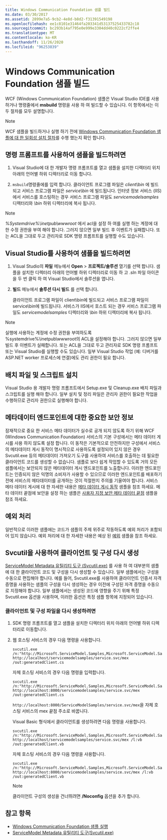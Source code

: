 ```yaml
---
title: Windows Communication Foundation 샘플 빌드
ms.date: 03/30/2017
ms.assetid: 2899e7a5-9cb2-4e8d-b8d2-f31391549198
ms.openlocfilehash: ee1c8101e31464fa203341d53137525433782c18
ms.sourcegitcommit: bc293b14af795e0e999e3304dd40c0222cf2ffe4
ms.translationtype: MT
ms.contentlocale: ko-KR
ms.lasthandoff: 11/26/2020
ms.locfileid: "96253839"
---
```

# <a name="building-the-windows-communication-foundation-samples"></a>Windows Communication Foundation 샘플 빌드

WCF (Windows Communication Foundation) 샘플은 Visual Studio IDE를 사용 하거나 명령줄에서 **msbuild** 명령을 사용 하 여 빌드할 수 있습니다. 이 항목에서는 이 두 절차를 모두 설명합니다.

> [!NOTE]
> WCF 샘플을 빌드하거나 실행 하기 전에 [Windows Communication Foundation 샘플에 대 한 일회성 설치 절차](one-time-setup-procedure-for-the-wcf-samples.md)를 수행 했는지 확인 합니다.

## <a name="to-build-the-sample-using-a-command-prompt"></a>명령 프롬프트를 사용하여 샘플을 빌드하려면

1. Visual Studio에 대 한 개발자 명령 프롬프트를 열고 샘플을 설치한 디렉터리 위치 아래의 언어별 하위 디렉터리로 이동 합니다.

2. `msbuild`명령줄에를 입력 합니다. 클라이언트 프로그램 파일은 *client\bin* 에 빌드되고 서비스 프로그램 파일은 *service\bin* 에 빌드됩니다. 인터넷 정보 서비스 (IIS)에서 서비스를 호스팅하는 경우 서비스 프로그램 파일도 *servicemodelsamples* 디렉터리와 *\bin* 하위 디렉터리에 복사 됩니다.

> [!NOTE]
> *%Systemdrive%\inetpub\wwwroot* 에서 acl을 설정 하 여를 실행 하는 계정에 대 한 수정 권한을 부여 해야 합니다. 그러지 않으면 일부 빌드 후 이벤트가 실패합니다. 또는 ACL을 그대로 두고 관리자로 SDK 명령 프롬프트를 실행할 수도 있습니다.

## <a name="to-build-the-sample-using-visual-studio"></a>Visual Studio를 사용하여 샘플을 빌드하려면

1. Visual Studio의 **파일** 메뉴에서 **Open**  >  **프로젝트/솔루션** 열기를 선택 합니다. 샘플을 설치한 디렉터리 아래의 언어별 하위 디렉터리로 이동 하 고 .sln 파일 아이콘을 두 번 클릭 하 여 Visual Studio에서 솔루션을 엽니다.

1. **빌드** 메뉴에서 **솔루션 다시 빌드** 를 선택 합니다.

   클라이언트 프로그램 파일이 client\bin에 빌드되고 서비스 프로그램 파일이 service\bin에 빌드됩니다. 서비스가 IIS에서 호스트 되는 경우 서비스 프로그램 파일도 *servicemodelsamples* 디렉터리와 *\bin* 하위 디렉터리에 복사 됩니다.

> [!NOTE]
> 실행에 사용하는 계정에 수정 권한을 부여하도록 %systemdrive%\inetpub\wwwroot의 ACL을 설정해야 합니다. 그러지 않으면 일부 빌드 후 이벤트가 실패합니다. 또는 ACL을 그대로 두고 관리자로 SDK 명령 프롬프트 또는 Visual Studio를 실행할 수도 있습니다. 일부 Visual Studio 작업 (예: 디버거를 ASP.NET worker 프로세스에 연결)에도 관리 권한이 필요 합니다.

## <a name="setup-batch-files-and-scripts"></a>배치 파일 및 스크립트 설치

 Visual Studio 용 개발자 명령 프롬프트에서 Setup.exe 및 Cleanup.exe 배치 파일과 스크립트를 실행 해야 합니다. 일부 설치 및 정리 파일은 관리자 권한이 필요한 작업을 수행하므로 관리자 권한으로 실행해야 합니다.

## <a name="important-security-information-about-metadata-endpoints"></a>메타데이터 엔드포인트에 대한 중요한 보안 정보

 잠재적으로 중요 한 서비스 메타 데이터가 실수로 공개 되지 않도록 하기 위해 WCF (Windows Communication Foundation) 서비스의 기본 구성에서는 메타 데이터 게시를 사용 하지 않도록 설정 합니다. 이 동작은 기본적으로 안전하지만 구성에서 서비스의 메타데이터 게시 동작이 명시적으로 사용하도록 설정되어 있지 않은 경우 Svcutil.exe 등의 메타데이터 가져오기 도구를 사용하여 서비스를 호출하는 데 필요한 클라이언트 코드를 생성할 수 없습니다. 샘플로 보다 쉽게 작업할 수 있도록 거의 모든 샘플에서는 보안되지 않은 메타데이터 게시 엔드포인트를 노출합니다. 이러한 엔드포인트는 인증되지 않은 익명의 소비자가 사용할 수 있으므로 이러한 엔드포인트를 배포하기 전에 서비스의 메타데이터를 공개하는 것이 적절한지 주의를 기울여야 합니다. 서비스 메타 데이터 게시에 대 한 자세한 내용은 [메타 데이터 게시 동작](metadata-publishing-behavior.md) 샘플을 참조 하세요. 메타 데이터 끝점에 보안을 설정 하는 샘플은 [사용자 지정 보안 메타 데이터 끝점](custom-secure-metadata-endpoint.md) 샘플을 참조 하세요.

## <a name="exception-handling"></a>예외 처리

 일반적으로 이러한 샘플에는 코드가 샘플의 주제 위주로 작동하도록 예외 처리가 포함되어 있지 않습니다. 예외 처리에 대 한 자세한 내용은 예상 된 [예외](expected-exceptions.md) 샘플을 참조 하세요.

## <a name="regenerating-clients-and-configuration-with-svcutil"></a>Svcutil을 사용하여 클라이언트 및 구성 다시 생성

 [ServiceModel Metadata 유틸리티 도구 (Svcutil.exe)](../servicemodel-metadata-utility-tool-svcutil-exe.md) 를 사용 하 여 대부분의 샘플에 대 한 클라이언트 코드 및 구성을 다시 생성할 수 있습니다. 일부 샘플에서는 구성을 수동으로 편집해야 합니다. 예를 들어, Svcutil.exe를 사용하여 클라이언트 인증서 자격 증명을 사용하는 샘플의 구성을 다시 생성하는 경우 이전에 구성된 자격 증명을 수동으로 지정해야 합니다. 일부 샘플에서는 생성된 코드에 영향을 주기 위해 특정 Svcutil.exe 옵션을 사용하며, 이러한 옵션은 특정 샘플 항목에 지정되어 있습니다.

### <a name="to-regenerate-the-client-and-configuration-files"></a>클라이언트 및 구성 파일을 다시 생성하려면

1. SDK 명령 프롬프트를 열고 샘플을 설치한 디렉터리 위치 아래의 언어별 하위 디렉터리로 이동합니다.

2. 웹 호스팅 서비스의 경우 다음 명령을 사용합니다.

    ```console
    svcutil.exe /n:"http://Microsoft.ServiceModel.Samples,Microsoft.ServiceModel.Samples" http://localhost/servicemodelsamples/service.svc/mex /out:generatedClient.cs
    ```

     자체 호스팅 서비스의 경우 다음 명령을 입력합니다.

    ```console
    svcutil.exe /n:"http://Microsoft.ServiceModel.Samples,Microsoft.ServiceModel.Samples" http://localhost:8000/servicemodelsamples/service.svc/mex /out:generatedClient.cs
    ```

     `http://localhost:8000/ServiceModelSamples/service.svc/mex`을 자체 호스팅 서비스의 mex 끝점 주소로 바꿉니다.

     Visual Basic 형식에서 클라이언트를 생성하려면 다음 명령을 사용합니다.

    ```console
    svcutil.exe /n:"http://Microsoft.ServiceModel.Samples,Microsoft.ServiceModel.Samples" http://localhost/servicemodelsamples/service.svc/mex /l:vb /out:generatedClient.vb
    ```

     자체 호스팅 서비스의 경우 다음 명령을 사용합니다.

    ```console
    svcutil.exe /n:"http://Microsoft.ServiceModel.Samples,Microsoft.ServiceModel.Samples" http://localhost:8000/servicemodelsamples/service.svc/mex /l:vb /out:generatedClient.vb
    ```

    > [!NOTE]
    > 클라이언트 구성의 생성을 건너뛰려면 **/Noconfig** 옵션을 추가 합니다.

## <a name="see-also"></a>참고 항목

- [Windows Communication Foundation 샘플 실행](running-the-samples.md)
- [ServiceModel Metadata 유틸리티 도구(Svcutil.exe)](../servicemodel-metadata-utility-tool-svcutil-exe.md)
